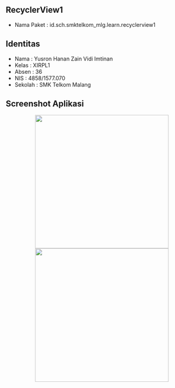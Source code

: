## RecyclerView1
* Nama Paket : id.sch.smktelkom_mlg.learn.recyclerview1

## Identitas
* Nama  : Yusron Hanan Zain Vidi Imtinan
* Kelas : XIRPL1
* Absen : 36
* NIS   : 4858/1577.070
* Sekolah : SMK Telkom Malang

## Screenshot Aplikasi
<p align="center">
  <img src="http://i68.tinypic.com/s4uhsi.jpg" width="350"/>
  <img src="http://i64.tinypic.com/29l1h74.jpg" width="350"/>
</p>
